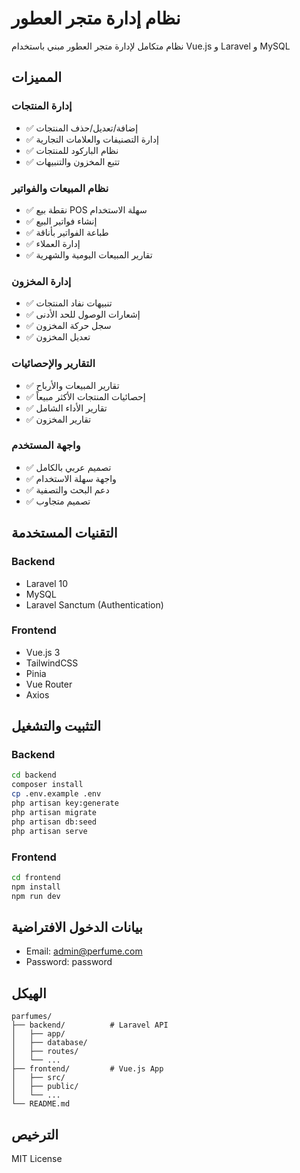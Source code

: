 # نظام إدارة متجر العطور

نظام متكامل لإدارة متجر العطور مبني باستخدام Vue.js و Laravel و MySQL

## المميزات

### إدارة المنتجات
- ✅ إضافة/تعديل/حذف المنتجات
- ✅ إدارة التصنيفات والعلامات التجارية
- ✅ نظام الباركود للمنتجات
- ✅ تتبع المخزون والتنبيهات

### نظام المبيعات والفواتير
- ✅ نقطة بيع POS سهلة الاستخدام
- ✅ إنشاء فواتير البيع
- ✅ طباعة الفواتير بأناقة
- ✅ إدارة العملاء
- ✅ تقارير المبيعات اليومية والشهرية

### إدارة المخزون
- ✅ تنبيهات نفاد المنتجات
- ✅ إشعارات الوصول للحد الأدنى
- ✅ سجل حركة المخزون
- ✅ تعديل المخزون

### التقارير والإحصائيات
- ✅ تقارير المبيعات والأرباح
- ✅ إحصائيات المنتجات الأكثر مبيعاً
- ✅ تقارير الأداء الشامل
- ✅ تقارير المخزون

### واجهة المستخدم
- ✅ تصميم عربي بالكامل
- ✅ واجهة سهلة الاستخدام
- ✅ دعم البحث والتصفية
- ✅ تصميم متجاوب

## التقنيات المستخدمة

### Backend
- Laravel 10
- MySQL
- Laravel Sanctum (Authentication)

### Frontend
- Vue.js 3
- TailwindCSS
- Pinia
- Vue Router
- Axios

## التثبيت والتشغيل

### Backend

```bash
cd backend
composer install
cp .env.example .env
php artisan key:generate
php artisan migrate
php artisan db:seed
php artisan serve
```

### Frontend

```bash
cd frontend
npm install
npm run dev
```

## بيانات الدخول الافتراضية

- Email: admin@perfume.com
- Password: password

## الهيكل

```
parfumes/
├── backend/          # Laravel API
│   ├── app/
│   ├── database/
│   ├── routes/
│   └── ...
├── frontend/         # Vue.js App
│   ├── src/
│   ├── public/
│   └── ...
└── README.md
```

## الترخيص

MIT License

